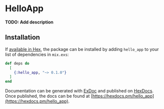 # HelloApp

**TODO: Add description**

## Installation

If [available in Hex](https://hex.pm/docs/publish), the package can be installed
by adding `hello_app` to your list of dependencies in `mix.exs`:

```elixir
def deps do
  [
    {:hello_app, "~> 0.1.0"}
  ]
end
```

Documentation can be generated with [ExDoc](https://github.com/elixir-lang/ex_doc)
and published on [HexDocs](https://hexdocs.pm). Once published, the docs can
be found at [https://hexdocs.pm/hello_app](https://hexdocs.pm/hello_app).

